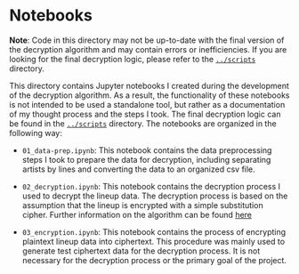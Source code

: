# Notebooks

**Note**: Code in this directory may not be up-to-date with the final version of the decryption algorithm and may contain errors or inefficiencies. If you are looking for the final decryption logic, please refer to the [`../scripts`](../scripts/) directory.

This directory contains Jupyter notebooks I created during the development of the decryption algorithm. As a result, the functionality of these notebooks is not intended to be used a standalone tool, but rather as a documentation of my thought process and the steps I took. The final decryption logic can be found in the [`../scripts`](../scripts/) directory. The notebooks are organized in the following way:

- `01_data-prep.ipynb`: This notebook contains the data preprocessing steps I took to prepare the data for decryption, including separating artists by lines and converting the data to an organized csv file.

- `02_decryption.ipynb`: This notebook contains the decryption process I used to decrypt the lineup data. The decryption process is based on the assumption that the lineup  is encrypted with a simple substitution cipher. Further information on the algorithm can be found [here](../README.md#algorithm)

- `03_encryption.ipynb`: This notebook contains the process of encrypting plaintext lineup data into ciphertext. This procedure was mainly used to generate test ciphertext data for the decryption process. It is not necessary for the decryption process or the primary goal of the project.